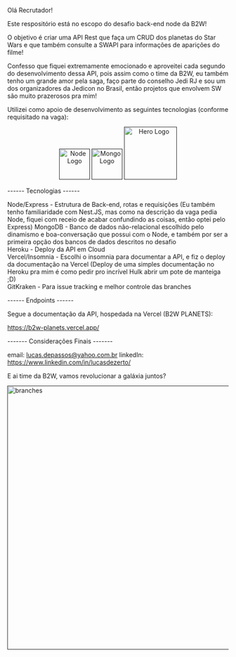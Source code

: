 Olá Recrutador!

Este respositório está no escopo do desafio back-end node da B2W!

O objetivo é criar uma API Rest que faça um CRUD dos planetas do Star Wars e que também consulte a SWAPI para informações de aparições do filme!

Confesso que fiquei extremamente emocionado e aproveitei cada segundo do desenvolvimento dessa API, pois assim como o time da B2W, eu também tenho um grande amor pela saga, faço parte do conselho Jedi RJ e sou um dos organizadores da Jedicon no Brasil, então projetos que envolvem SW são muito prazerosos pra mim!

Utilizei como apoio de desenvolvimento as seguintes tecnologias (conforme requisitado na vaga):

<p align="center"> 
  <a href="" target="blank"><img src="https://img.icons8.com/color/452/nodejs.png" width="70" alt="Node Logo" /></a>
  <a href="" target="blank"><img src="https://siga0984.files.wordpress.com/2019/11/mongodb-logo.png" width="70" alt="Mongo Logo" /></a>
  <a href="" target="blank"><img src="https://seekvectorlogo.net/wp-content/uploads/2018/12/heroku-vector-logo.png" width="120" alt="Hero Logo" /></a>  
</p>

[circleci-image]: https://img.shields.io/circleci/build/github/nestjs/nest/master?token=abc123def456
[circleci-url]: https://circleci.com/gh/nestjs/nest


------ Tecnologias ------

Node/Express - Estrutura de Back-end, rotas e requisições (Eu também tenho familiaridade com Nest.JS, mas como na descrição da vaga pedia Node, fiquei com receio de acabar confundindo as coisas, então optei pelo Express)
MongoDB - Banco de dados não-relacional escolhido pelo dinamismo e boa-conversação que possui com o Node, e também por ser a primeira opção dos bancos de dados descritos no desafio<br/>
Heroku - Deploy da API em Cloud  <br/>
Vercel/Insomnia - Escolhi o insomnia para documentar a API, e fiz o deploy da documentação na Vercel (Deploy de uma simples documentação no Heroku pra mim é como pedir pro incrível Hulk abrir um pote de manteiga ;D) <br/>
GitKraken - Para issue tracking e melhor controle das branches


------ Endpoints ------

Segue a documentação da API, hospedada na Vercel (B2W PLANETS):


https://b2w-planets.vercel.app/




------- Considerações Finais -------


email: lucas.depassos@yahoo.com.br
linkedIn: https://www.linkedin.com/in/lucasdezerto/



E ai time da B2W, vamos revolucionar a galáxia juntos?


<a href=""><img src="https://pbs.twimg.com/media/CWYua0-UwAAwnY4.jpg" alt="branches" border="0" width="600"></a>



